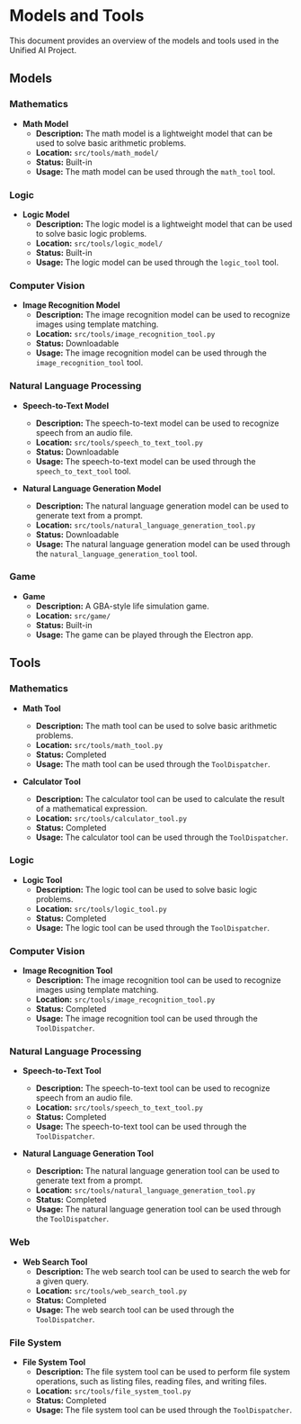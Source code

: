 # Models and Tools

This document provides an overview of the models and tools used in the Unified AI Project.

## Models

### Mathematics

*   **Math Model**
    *   **Description:** The math model is a lightweight model that can be used to solve basic arithmetic problems.
    *   **Location:** `src/tools/math_model/`
    *   **Status:** Built-in
    *   **Usage:** The math model can be used through the `math_tool` tool.

### Logic

*   **Logic Model**
    *   **Description:** The logic model is a lightweight model that can be used to solve basic logic problems.
    *   **Location:** `src/tools/logic_model/`
    *   **Status:** Built-in
    *   **Usage:** The logic model can be used through the `logic_tool` tool.

### Computer Vision

*   **Image Recognition Model**
    *   **Description:** The image recognition model can be used to recognize images using template matching.
    *   **Location:** `src/tools/image_recognition_tool.py`
    *   **Status:** Downloadable
    *   **Usage:** The image recognition model can be used through the `image_recognition_tool` tool.

### Natural Language Processing

*   **Speech-to-Text Model**
    *   **Description:** The speech-to-text model can be used to recognize speech from an audio file.
    *   **Location:** `src/tools/speech_to_text_tool.py`
    *   **Status:** Downloadable
    *   **Usage:** The speech-to-text model can be used through the `speech_to_text_tool` tool.

*   **Natural Language Generation Model**
    *   **Description:** The natural language generation model can be used to generate text from a prompt.
    *   **Location:** `src/tools/natural_language_generation_tool.py`
    *   **Status:** Downloadable
    *   **Usage:** The natural language generation model can be used through the `natural_language_generation_tool` tool.

### Game

*   **Game**
    *   **Description:** A GBA-style life simulation game.
    *   **Location:** `src/game/`
    *   **Status:** Built-in
    *   **Usage:** The game can be played through the Electron app.

## Tools

### Mathematics

*   **Math Tool**
    *   **Description:** The math tool can be used to solve basic arithmetic problems.
    *   **Location:** `src/tools/math_tool.py`
    *   **Status:** Completed
    *   **Usage:** The math tool can be used through the `ToolDispatcher`.

*   **Calculator Tool**
    *   **Description:** The calculator tool can be used to calculate the result of a mathematical expression.
    *   **Location:** `src/tools/calculator_tool.py`
    *   **Status:** Completed
    *   **Usage:** The calculator tool can be used through the `ToolDispatcher`.

### Logic

*   **Logic Tool**
    *   **Description:** The logic tool can be used to solve basic logic problems.
    *   **Location:** `src/tools/logic_tool.py`
    *   **Status:** Completed
    *   **Usage:** The logic tool can be used through the `ToolDispatcher`.

### Computer Vision

*   **Image Recognition Tool**
    *   **Description:** The image recognition tool can be used to recognize images using template matching.
    *   **Location:** `src/tools/image_recognition_tool.py`
    *   **Status:** Completed
    *   **Usage:** The image recognition tool can be used through the `ToolDispatcher`.

### Natural Language Processing

*   **Speech-to-Text Tool**
    *   **Description:** The speech-to-text tool can be used to recognize speech from an audio file.
    *   **Location:** `src/tools/speech_to_text_tool.py`
    *   **Status:** Completed
    *   **Usage:** The speech-to-text tool can be used through the `ToolDispatcher`.

*   **Natural Language Generation Tool**
    *   **Description:** The natural language generation tool can be used to generate text from a prompt.
    *   **Location:** `src/tools/natural_language_generation_tool.py`
    *   **Status:** Completed
    *   **Usage:** The natural language generation tool can be used through the `ToolDispatcher`.

### Web

*   **Web Search Tool**
    *   **Description:** The web search tool can be used to search the web for a given query.
    *   **Location:** `src/tools/web_search_tool.py`
    *   **Status:** Completed
    *   **Usage:** The web search tool can be used through the `ToolDispatcher`.

### File System

*   **File System Tool**
    *   **Description:** The file system tool can be used to perform file system operations, such as listing files, reading files, and writing files.
    *   **Location:** `src/tools/file_system_tool.py`
    *   **Status:** Completed
    *   **Usage:** The file system tool can be used through the `ToolDispatcher`.
